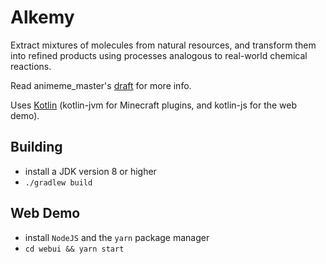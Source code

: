# Alkemy

Extract mixtures of molecules from natural resources, and transform them into refined products using processes analogous to real-world chemical reactions.

Read animeme_master's [draft](https://cdn.discordapp.com/attachments/603944125171236912/607066786852110347/CivAlchemy_v0_1.pdf) for more info.

Uses [Kotlin](https://kotlinlang.org/) (kotlin-jvm for Minecraft plugins, and kotlin-js for the web demo).

## Building

- install a JDK version 8 or higher
- `./gradlew build`

## Web Demo

- install `NodeJS` and the `yarn` package manager
- `cd webui && yarn start`
